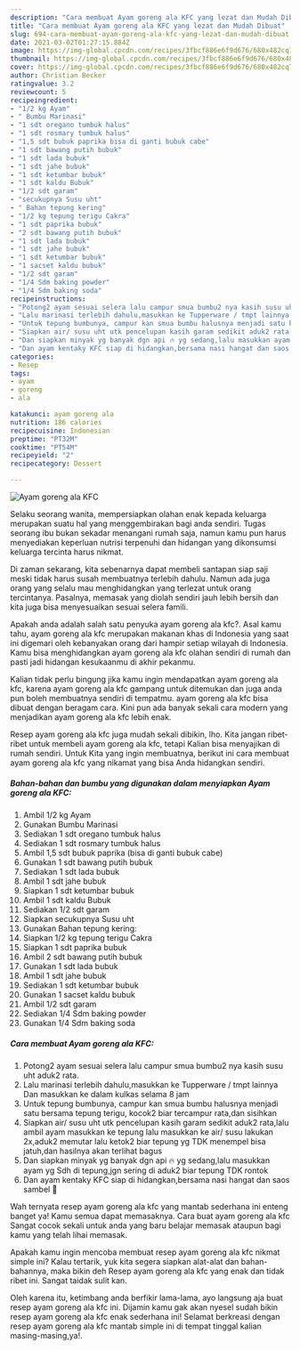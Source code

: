 ```yaml
---
description: "Cara membuat Ayam goreng ala KFC yang lezat dan Mudah Dibuat"
title: "Cara membuat Ayam goreng ala KFC yang lezat dan Mudah Dibuat"
slug: 694-cara-membuat-ayam-goreng-ala-kfc-yang-lezat-dan-mudah-dibuat
date: 2021-03-02T01:27:15.884Z
image: https://img-global.cpcdn.com/recipes/3fbcf886e6f9d676/680x482cq70/ayam-goreng-ala-kfc-foto-resep-utama.jpg
thumbnail: https://img-global.cpcdn.com/recipes/3fbcf886e6f9d676/680x482cq70/ayam-goreng-ala-kfc-foto-resep-utama.jpg
cover: https://img-global.cpcdn.com/recipes/3fbcf886e6f9d676/680x482cq70/ayam-goreng-ala-kfc-foto-resep-utama.jpg
author: Christian Becker
ratingvalue: 3.2
reviewcount: 5
recipeingredient:
- "1/2 kg Ayam"
- " Bumbu Marinasi"
- "1 sdt oregano tumbuk halus"
- "1 sdt rosmary tumbuk halus"
- "1,5 sdt bubuk paprika bisa di ganti bubuk cabe"
- "1 sdt bawang putih bubuk"
- "1 sdt lada bubuk"
- "1 sdt jahe bubuk"
- "1 sdt ketumbar bubuk"
- "1 sdt kaldu Bubuk"
- "1/2 sdt garam"
- "secukupnya Susu uht"
- " Bahan tepung kering"
- "1/2 kg tepung terigu Cakra"
- "1 sdt paprika bubuk"
- "2 sdt bawang putih bubuk"
- "1 sdt lada bubuk"
- "1 sdt jahe bubuk"
- "1 sdt ketumbar bubuk"
- "1 sacset kaldu bubuk"
- "1/2 sdt garam"
- "1/4 Sdm baking powder"
- "1/4 Sdm baking soda"
recipeinstructions:
- "Potong2 ayam sesuai selera lalu campur smua bumbu2 nya kasih susu uht aduk2 rata."
- "Lalu marinasi terlebih dahulu,masukkan ke Tupperware / tmpt lainnya Dan masukkan ke dalam kulkas selama 8 jam"
- "Untuk tepung bumbunya, campur kan smua bumbu halusnya menjadi satu bersama tepung terigu, kocok2 biar tercampur rata,dan sisihkan"
- "Siapkan air/ susu uht utk pencelupan kasih garam sedikit aduk2 rata,lalu ambil ayam masukkan ke tepung lalu masukkan ke air/ susu lakukan 2x,aduk2 memutar lalu ketok2 biar tepung yg TDK menempel bisa jatuh,dan hasilnya akan terlihat bagus"
- "Dan siapkan minyak yg banyak dgn api 🔥 yg sedang,lalu masukkan ayam yg Sdh di tepung,jgn sering di aduk2 biar tepung TDK rontok"
- "Dan ayam kentaky KFC siap di hidangkan,bersama nasi hangat dan saos sambel 🤗"
categories:
- Resep
tags:
- ayam
- goreng
- ala

katakunci: ayam goreng ala 
nutrition: 186 calories
recipecuisine: Indonesian
preptime: "PT32M"
cooktime: "PT54M"
recipeyield: "2"
recipecategory: Dessert

---
```



![Ayam goreng ala KFC](https://img-global.cpcdn.com/recipes/3fbcf886e6f9d676/680x482cq70/ayam-goreng-ala-kfc-foto-resep-utama.jpg)

Selaku seorang wanita, mempersiapkan olahan enak kepada keluarga merupakan suatu hal yang menggembirakan bagi anda sendiri. Tugas seorang ibu bukan sekadar menangani rumah saja, namun kamu pun harus menyediakan keperluan nutrisi terpenuhi dan hidangan yang dikonsumsi keluarga tercinta harus nikmat.

Di zaman  sekarang, kita sebenarnya dapat membeli santapan siap saji meski tidak harus susah membuatnya terlebih dahulu. Namun ada juga orang yang selalu mau menghidangkan yang terlezat untuk orang tercintanya. Pasalnya, memasak yang diolah sendiri jauh lebih bersih dan kita juga bisa menyesuaikan sesuai selera famili. 



Apakah anda adalah salah satu penyuka ayam goreng ala kfc?. Asal kamu tahu, ayam goreng ala kfc merupakan makanan khas di Indonesia yang saat ini digemari oleh kebanyakan orang dari hampir setiap wilayah di Indonesia. Kamu bisa menghidangkan ayam goreng ala kfc olahan sendiri di rumah dan pasti jadi hidangan kesukaanmu di akhir pekanmu.

Kalian tidak perlu bingung jika kamu ingin mendapatkan ayam goreng ala kfc, karena ayam goreng ala kfc gampang untuk ditemukan dan juga anda pun boleh membuatnya sendiri di tempatmu. ayam goreng ala kfc bisa dibuat dengan beragam cara. Kini pun ada banyak sekali cara modern yang menjadikan ayam goreng ala kfc lebih enak.

Resep ayam goreng ala kfc juga mudah sekali dibikin, lho. Kita jangan ribet-ribet untuk membeli ayam goreng ala kfc, tetapi Kalian bisa menyajikan di rumah sendiri. Untuk Kita yang ingin membuatnya, berikut ini cara membuat ayam goreng ala kfc yang nikamat yang bisa Anda hidangkan sendiri.

<!--inarticleads1-->

##### Bahan-bahan dan bumbu yang digunakan dalam menyiapkan Ayam goreng ala KFC:

1. Ambil 1/2 kg Ayam
1. Gunakan  Bumbu Marinasi
1. Sediakan 1 sdt oregano tumbuk halus
1. Sediakan 1 sdt rosmary tumbuk halus
1. Ambil 1,5 sdt bubuk paprika (bisa di ganti bubuk cabe)
1. Gunakan 1 sdt bawang putih bubuk
1. Sediakan 1 sdt lada bubuk
1. Ambil 1 sdt jahe bubuk
1. Siapkan 1 sdt ketumbar bubuk
1. Ambil 1 sdt kaldu Bubuk
1. Sediakan 1/2 sdt garam
1. Siapkan secukupnya Susu uht
1. Gunakan  Bahan tepung kering:
1. Siapkan 1/2 kg tepung terigu Cakra
1. Siapkan 1 sdt paprika bubuk
1. Ambil 2 sdt bawang putih bubuk
1. Gunakan 1 sdt lada bubuk
1. Ambil 1 sdt jahe bubuk
1. Sediakan 1 sdt ketumbar bubuk
1. Gunakan 1 sacset kaldu bubuk
1. Ambil 1/2 sdt garam
1. Sediakan 1/4 Sdm baking powder
1. Gunakan 1/4 Sdm baking soda




<!--inarticleads2-->

##### Cara membuat Ayam goreng ala KFC:

1. Potong2 ayam sesuai selera lalu campur smua bumbu2 nya kasih susu uht aduk2 rata.
1. Lalu marinasi terlebih dahulu,masukkan ke Tupperware / tmpt lainnya Dan masukkan ke dalam kulkas selama 8 jam
1. Untuk tepung bumbunya, campur kan smua bumbu halusnya menjadi satu bersama tepung terigu, kocok2 biar tercampur rata,dan sisihkan
1. Siapkan air/ susu uht utk pencelupan kasih garam sedikit aduk2 rata,lalu ambil ayam masukkan ke tepung lalu masukkan ke air/ susu lakukan 2x,aduk2 memutar lalu ketok2 biar tepung yg TDK menempel bisa jatuh,dan hasilnya akan terlihat bagus
1. Dan siapkan minyak yg banyak dgn api 🔥 yg sedang,lalu masukkan ayam yg Sdh di tepung,jgn sering di aduk2 biar tepung TDK rontok
1. Dan ayam kentaky KFC siap di hidangkan,bersama nasi hangat dan saos sambel 🤗




Wah ternyata resep ayam goreng ala kfc yang mantab sederhana ini enteng banget ya! Kamu semua dapat memasaknya. Cara buat ayam goreng ala kfc Sangat cocok sekali untuk anda yang baru belajar memasak ataupun bagi kamu yang telah lihai memasak.

Apakah kamu ingin mencoba membuat resep ayam goreng ala kfc nikmat simple ini? Kalau tertarik, yuk kita segera siapkan alat-alat dan bahan-bahannya, maka bikin deh Resep ayam goreng ala kfc yang enak dan tidak ribet ini. Sangat taidak sulit kan. 

Oleh karena itu, ketimbang anda berfikir lama-lama, ayo langsung aja buat resep ayam goreng ala kfc ini. Dijamin kamu gak akan nyesel sudah bikin resep ayam goreng ala kfc enak sederhana ini! Selamat berkreasi dengan resep ayam goreng ala kfc mantab simple ini di tempat tinggal kalian masing-masing,ya!.

